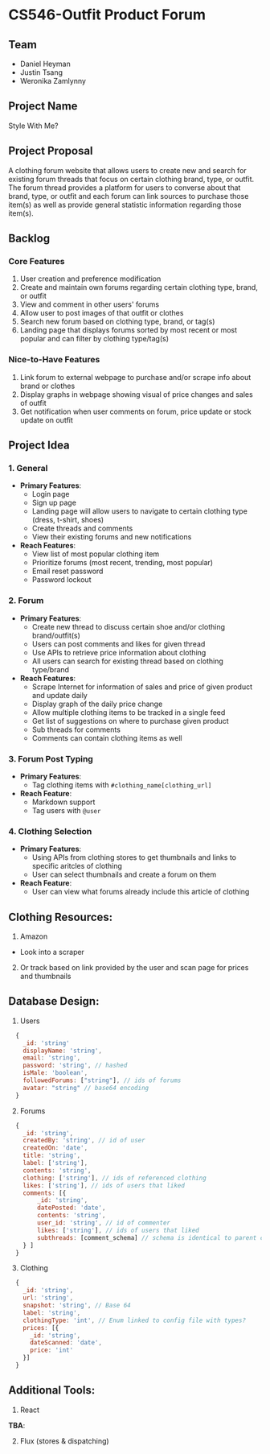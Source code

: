 # CS546-Outfit Product Forum
## Team
+ Daniel Heyman
+ Justin Tsang
+ Weronika Zamlynny

## Project Name
Style With Me?  

## Project Proposal
A clothing forum website that allows users to create new and search for existing forum threads that focus on certain clothing brand, type, or outfit. The forum thread provides a platform for users to converse about that brand, type, or outfit and each forum can link sources to purchase those item(s) as well as provide general statistic information regarding those item(s).  

## Backlog
### Core Features
1. User creation and preference modification
2. Create and maintain own forums regarding certain clothing type, brand, or outfit
3. View and comment in other users' forums 
4. Allow user to post images of that outfit or clothes
5. Search new forum based on clothing type, brand, or tag(s)
6. Landing page that displays forums sorted by most recent or most popular and can filter by clothing type/tag(s)
### Nice-to-Have Features
1. Link forum to external webpage to purchase and/or scrape info about brand or clothes
2. Display graphs in webpage showing visual of price changes and sales of outfit
3. Get notification when user comments on forum, price update or stock update on outfit

## Project Idea
### 1. General

  - **Primary Features**:
    - Login page
    - Sign up page
    - Landing page will allow users to navigate to certain clothing type (dress, t-shirt, shoes)
    - Create threads and comments
    - View their existing forums and new notifications
  - **Reach Features**:
    - View list of most popular clothing item
    - Prioritize forums (most recent, trending, most popular)
	- Email reset password
	- Password lockout

### 2. Forum

  - **Primary Features**:
    - Create new thread to discuss certain shoe and/or clothing brand/outfit(s)
    - Users can post comments and likes for given thread
    - Use APIs to retrieve price information about clothing
    - All users can search for existing thread based on clothing type/brand
  - **Reach Features**:
    - Scrape Internet for information of sales and price of given product and update daily
    - Display graph of the daily price change
    - Allow multiple clothing items to be tracked in a single feed
    - Get list of suggestions on where to purchase given product
    - Sub threads for comments
    - Comments can contain clothing items as well

### 3. Forum Post Typing

  - **Primary Features**:
    - Tag clothing items with `#clothing_name[clothing_url]`
  - **Reach Feature**:
    - Markdown support
    - Tag users with `@user`

### 4. Clothing Selection

  - **Primary Features**:
    - Using APIs from clothing stores to get thumbnails and links to specific aritcles of clothing
    - User can select thumbnails and create a forum on them
  - **Reach Feature**:
    - User can view what forums already include this article of clothing

## Clothing Resources:
1. Amazon
  - Look into a scraper
2. Or track based on link provided by the user and scan page for prices and thumbnails

## Database Design:
1. Users
  ```javascript
    {
      _id: 'string'
      displayName: 'string',
      email: 'string',
      password: 'string', // hashed
      isMale: 'boolean',
      followedForums: ["string"], // ids of forums
      avatar: "string" // base64 encoding
    }
  ```
2. Forums
  ```javascript
    {
      _id: 'string',
      createdBy: 'string', // id of user
      createdOn: 'date',
      title: 'string',
      label: ['string'],
      contents: 'string',
      clothing: ['string'], // ids of referenced clothing
      likes: ['string'], // ids of users that liked
      comments: [{
          _id: 'string',
          datePosted: 'date',
          contents: 'string',
          user_id: 'string', // id of commenter
          likes: ['string'], // ids of users that liked
          subthreads: [comment_schema] // schema is identical to parent comment object
      } ]
    }
  ```
3. Clothing
  ```javascript
    {
      _id: 'string',
      url: 'string',
      snapshot: 'string', // Base 64
      label: 'string',
      clothingType: 'int', // Enum linked to config file with types?
      prices: [{
        _id: 'string',
        dateScanned: 'date',
        price: 'int'
      }]
    }
  ```

## Additional Tools:
1. React

**TBA**:

2. Flux (stores & dispatching)
